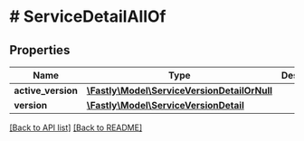 # # ServiceDetailAllOf

## Properties

Name | Type | Description | Notes
------------ | ------------- | ------------- | -------------
**active_version** | [**\Fastly\Model\ServiceVersionDetailOrNull**](ServiceVersionDetailOrNull.md) |  | [optional] 
**version** | [**\Fastly\Model\ServiceVersionDetail**](ServiceVersionDetail.md) |  | [optional] 


[[Back to API list]](../../README.md#endpoints) [[Back to README]](../../README.md)
